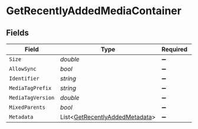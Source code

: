 # GetRecentlyAddedMediaContainer


## Fields

| Field                                                                               | Type                                                                                | Required                                                                            | Description                                                                         | Example                                                                             |
| ----------------------------------------------------------------------------------- | ----------------------------------------------------------------------------------- | ----------------------------------------------------------------------------------- | ----------------------------------------------------------------------------------- | ----------------------------------------------------------------------------------- |
| `Size`                                                                              | *double*                                                                            | :heavy_minus_sign:                                                                  | N/A                                                                                 | 50                                                                                  |
| `AllowSync`                                                                         | *bool*                                                                              | :heavy_minus_sign:                                                                  | N/A                                                                                 |                                                                                     |
| `Identifier`                                                                        | *string*                                                                            | :heavy_minus_sign:                                                                  | N/A                                                                                 | com.plexapp.plugins.library                                                         |
| `MediaTagPrefix`                                                                    | *string*                                                                            | :heavy_minus_sign:                                                                  | N/A                                                                                 | /system/bundle/media/flags/                                                         |
| `MediaTagVersion`                                                                   | *double*                                                                            | :heavy_minus_sign:                                                                  | N/A                                                                                 | 1680021154                                                                          |
| `MixedParents`                                                                      | *bool*                                                                              | :heavy_minus_sign:                                                                  | N/A                                                                                 |                                                                                     |
| `Metadata`                                                                          | List<[GetRecentlyAddedMetadata](../../Models/Requests/GetRecentlyAddedMetadata.md)> | :heavy_minus_sign:                                                                  | N/A                                                                                 |                                                                                     |